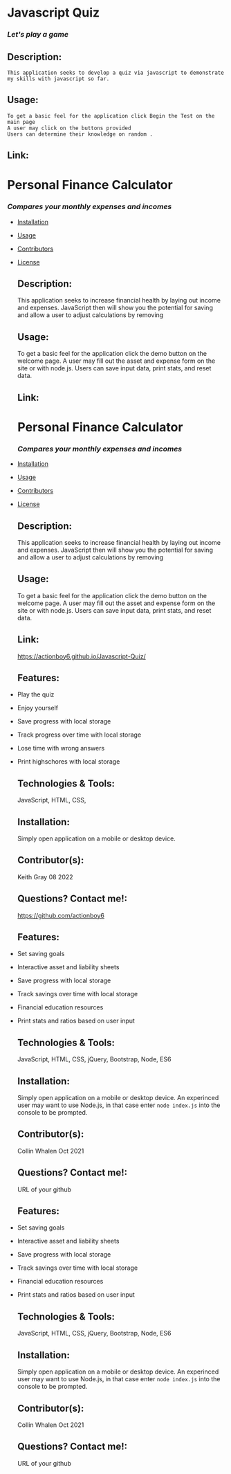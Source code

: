 
  # Javascript Quiz
  
  ### *Let's play a game*
 


  ## Description: 
    This application seeks to develop a quiz via javascript to demonstrate my skills with javascript so far.

  ## Usage:
    To get a basic feel for the application click Begin the Test on the main page
    A user may click on the buttons provided
    Users can determine their knowledge on random . 

  ## Link: 
 
  # Personal Finance Calculator
  
  ### *Compares your monthly expenses and incomes*
  
* [Installation](#installation)
* [Usage](#usage)
* [Contributors](#contributors)
* [License](#license)


  ## Description: 
    This application seeks to increase financial health by laying out income and expenses. JavaScript then will show you the potential for saving and allow a user to adjust calculations by removing

  ## Usage:
    To get a basic feel for the application click the demo button on the welcome page.
    A user may fill out the asset and expense form on the site or with node.js.
    Users can save input data, print stats, and reset data. 

  ## Link: 

  # Personal Finance Calculator
  
  ### *Compares your monthly expenses and incomes*
  
* [Installation](#installation)
* [Usage](#usage)
* [Contributors](#contributors)
* [License](#license)


  ## Description: 
    This application seeks to increase financial health by laying out income and expenses. JavaScript then will show you the potential for saving and allow a user to adjust calculations by removing

  ## Usage:
    To get a basic feel for the application click the demo button on the welcome page.
    A user may fill out the asset and expense form on the site or with node.js.
    Users can save input data, print stats, and reset data. 

  ## Link: 
  https://actionboy6.github.io/Javascript-Quiz/
    
  ## Features:
- Play the quiz
- Enjoy yourself
- Save progress with local storage
- Track progress over time with local storage
- Lose time with wrong answers
- Print highschores with local storage

  ## Technologies & Tools:
    JavaScript, HTML, CSS,
    
  ## Installation:
    Simply open application on a mobile or desktop device.

  ## Contributor(s):
    Keith Gray 08 2022

  ## Questions? Contact me!:
  https://github.com/actionboy6
    
  ## Features:
- Set saving goals
- Interactive asset and liability sheets
- Save progress with local storage
- Track savings over time with local storage
- Financial education resources
- Print stats and ratios based on user input

  ## Technologies & Tools:
    JavaScript, HTML, CSS, jQuery, Bootstrap, Node, ES6
    
  ## Installation:
    Simply open application on a mobile or desktop device. An experinced user may want to use Node.js, in that case enter `node index.js` into the console to be prompted.

  ## Contributor(s):
    Collin Whalen Oct 2021 

  ## Questions? Contact me!:
  URL of your github
    
  ## Features:
- Set saving goals
- Interactive asset and liability sheets
- Save progress with local storage
- Track savings over time with local storage
- Financial education resources
- Print stats and ratios based on user input

  ## Technologies & Tools:
    JavaScript, HTML, CSS, jQuery, Bootstrap, Node, ES6
    
  ## Installation:
    Simply open application on a mobile or desktop device. An experinced user may want to use Node.js, in that case enter `node index.js` into the console to be prompted.

  ## Contributor(s):
    Collin Whalen Oct 2021 

  ## Questions? Contact me!:
  URL of your github
